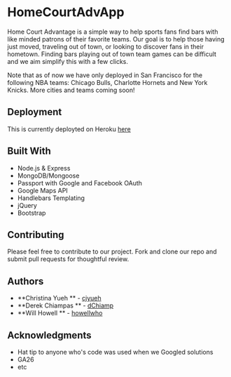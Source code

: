 # HomeCourtAdvApp

Home Court Advantage is a simple way to help sports fans find bars with like minded patrons of their favorite teams. Our goal is to help those having just moved, traveling out of town, or looking to discover fans in their hometown. Finding bars playing out of town team games can be difficult and we aim simplify this with a few clicks.

Note that as of now we have only deployed in San Francisco for the following NBA teams: Chicago Bulls, Charlotte Hornets and New York Knicks. More cities and teams coming soon!

## Deployment

This is currently deployted on Heroku [here](http://home-court-advantage.herokuapp.com)

## Built With

* Node.js & Express
* MongoDB/Mongoose
* Passport with Google and Facebook OAuth
* Google Maps API
* Handlebars Templating
* jQuery
* Bootstrap

## Contributing

Please feel free to contribute to our project. Fork and clone our repo and submit pull requests for thoughtful review.


## Authors

* **Christina Yueh ** - [cjyueh](https://github.com/cjyueh)
* **Derek Chiampas ** - [dChiamp](https://github.com/dChiamp)
* **Will Howell ** - [howellwho](https://github.com/howellwho)

## Acknowledgments

* Hat tip to anyone who's code was used when we Googled solutions
* GA26
* etc
